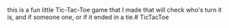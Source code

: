 this is a fun little Tic-Tac-Toe game that I made that will check who's turn it is, and if someone one, or if it ended in a tie.# TicTacToe
